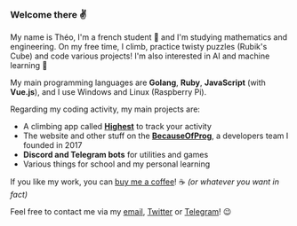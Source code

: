 ### Welcome there ✌

My name is Théo, I'm a french student 🥖 and I'm studying mathematics and engineering. On my free time, I climb, practice twisty puzzles (Rubik's Cube) and code various projects! I'm also interested in AI and machine learning 🧠

My main programming languages are **Golang**, **Ruby**, **JavaScript** (with **Vue.js**), and I use Windows and Linux (Raspberry Pi).

Regarding my coding activity, my main projects are:

- A climbing app called **[Highest](https://highest.netlify.app)** to track your activity
- The website and other stuff on the **[BecauseOfProg](https://becauseofprog.fr)**, a developers team I founded in 2017
- **Discord and Telegram bots** for utilities and games
- Various things for school and my personal learning

If you like my work, you can [buy me a coffee](https://www.buymeacoffee.com/theovidal)! ☕ *(or whatever you want in fact)*

Feel free to contact me via my [email](mailto:theo@becauseofprog.fr), [Twitter](https://twitter.com/theovlld) or [Telegram](https://t.me/theovld)! 😉
